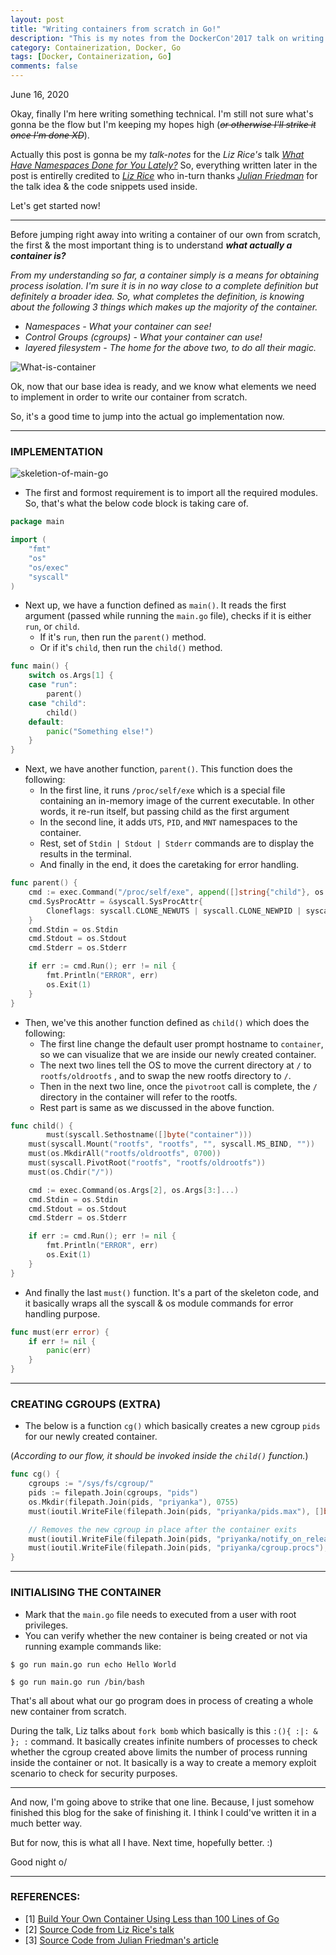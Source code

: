 ```yaml
---
layout: post
title: "Writing containers from scratch in Go!"
description: "This is my notes from the DockerCon'2017 talk on writing containers from scratch by Liz Rice."
category: Containerization, Docker, Go
tags: [Docker, Containerization, Go]
comments: false
---
```


June 16, 2020

Okay, finally I'm here writing something technical. I'm still not sure what's gonna be the flow but I'm keeping my hopes high (*<strike>or otherwise I'll strike it once I'm done XD</strike>*).

Actually this post is gonna be my *talk-notes* for the *Liz Rice's* talk *[What Have Namespaces Done for You Lately?](https://www.youtube.com/watch?v=MHv6cWjvQjM)* So, everything written later in the post is entirelly credited to *[Liz Rice](https://www.lizrice.com/)* who in-turn thanks *[Julian Friedman](https://twitter.com/doctor_julz)* for the talk idea & the code snippets used inside.

Let's get started now!

---

Before jumping right away into writing a container of our own from scratch, the first & the most important thing is to understand ***what actually a container is?***

*From my understanding so far, a container simply is a means for obtaining process isolation. I'm sure it is in no way close to a complete definition but definitely a broader idea. So, what completes the definition, is knowing about the following 3 things which makes up the majority of the container.*

- *Namespaces - What your container can see!*
- *Control Groups (cgroups) - What your container can use!*
- *layered filesystem - The home for the above two, to do all their magic.*

![What-is-container](/assets/container.jpeg)

Ok, now that our base idea is ready, and we know what elements we need to implement in order to write our container from scratch.

So, it's a good time to jump into the actual go implementation now. 

---

### IMPLEMENTATION

![skeletion-of-main-go](/assets/skeleton.jpeg)

- The first and formost requirement is to import all the required modules. So, that's what the below code block is taking care of.

```go
package main

import (
	"fmt"
	"os"
	"os/exec"
	"syscall"
)
```
- Next up, we have a function defined as `main()`. It reads the first argument (passed while running the `main.go` file), checks if it is either `run`, or `child`. 
    - If it's `run`, then run the `parent()` method.
    - Or if it's `child`, then run the `child()` method.

```go
func main() {
	switch os.Args[1] {
	case "run":
		parent()
	case "child":
		child()
	default:
		panic("Something else!")
	}
}
```

- Next, we have another function, `parent()`. This function does the following:
    - In the first line, it runs `/proc/self/exe` which is a special file containing an in-memory image of the current executable. In other words, it re-run itself, but passing child as the first argument
    - In the second line, it adds `UTS`, `PID`, and `MNT` namespaces to the container.
    - Rest, set of `Stdin | Stdout | Stderr` commands are to display the results in the terminal.
    - And finally in the end, it does the caretaking for error handling.

```go
func parent() {
	cmd := exec.Command("/proc/self/exe", append([]string{"child"}, os.Args[2:]...)...)
	cmd.SysProcAttr = &syscall.SysProcAttr{
		Cloneflags: syscall.CLONE_NEWUTS | syscall.CLONE_NEWPID | syscall.CLONE_NEWNS,
	}
	cmd.Stdin = os.Stdin
	cmd.Stdout = os.Stdout
	cmd.Stderr = os.Stderr

	if err := cmd.Run(); err != nil {
		fmt.Println("ERROR", err)
		os.Exit(1)
	}
}
```
- Then, we've this another function defined as `child()` which does the following:
    - The first line change the default user prompt hostname to `container`, so we can visualize that we are inside our newly created container.
    - The next two lines tell the OS to move the current directory at `/` to `rootfs/oldrootfs` , and to swap the new rootfs directory to `/`.
    - Then in the next two line, once the `pivotroot` call is complete, the `/` directory in the container will refer to the rootfs.
    - Rest part is same as we discussed in the above function. 

```go
func child() {
        must(syscall.Sethostname([]byte("container")))
	must(syscall.Mount("rootfs", "rootfs", "", syscall.MS_BIND, ""))
	must(os.MkdirAll("rootfs/oldrootfs", 0700))
	must(syscall.PivotRoot("rootfs", "rootfs/oldrootfs"))
	must(os.Chdir("/"))

	cmd := exec.Command(os.Args[2], os.Args[3:]...)
	cmd.Stdin = os.Stdin
	cmd.Stdout = os.Stdout
	cmd.Stderr = os.Stderr

	if err := cmd.Run(); err != nil {
		fmt.Println("ERROR", err)
		os.Exit(1)
	}
}
```

- And finally the last `must()` function. It's a part of the skeleton code, and it basically wraps all the syscall & os module commands for error handling purpose.

```go
func must(err error) {
	if err != nil {
		panic(err)
	}
}
```
---

### CREATING CGROUPS (EXTRA)

- The below is a function `cg()` which basically creates a new cgroup `pids` for our newly created container. 

(*According to our flow, it should be invoked inside the `child()` function.*)

```go
func cg() {
	cgroups := "/sys/fs/cgroup/"
	pids := filepath.Join(cgroups, "pids")
	os.Mkdir(filepath.Join(pids, "priyanka"), 0755)
	must(ioutil.WriteFile(filepath.Join(pids, "priyanka/pids.max"), []byte("20"), 0700))

	// Removes the new cgroup in place after the container exits
	must(ioutil.WriteFile(filepath.Join(pids, "priyanka/notify_on_release"), []byte("1"), 0700))
	must(ioutil.WriteFile(filepath.Join(pids, "priyanka/cgroup.procs"), []byte(strconv.Itoa(os.Getpid())), 0700))
}
```
---

### INITIALISING THE CONTAINER

- Mark that the `main.go` file needs to executed from a user with root privileges.
- You can verify whether the new container is being created or not via running example commands like:

```
$ go run main.go run echo Hello World

$ go run main.go run /bin/bash

```

That's all about what our go program does in process of creating a whole new container from scratch.

During the talk, Liz talks about `fork bomb` which basically is this `:(){ :|: & }; :` command. It basically creates infinite numbers of processes to check whether the cgroup created above limits the number of process running inside the container or not. It basically is a way to create a memory exploit scenario to check for security purposes.

---

And now, I'm going above to strike that one line. Because, I just somehow finished this blog for the sake of finishing it. I think I could've written it in a much better way.

But for now, this is what all I have. Next time, hopefully better. :)

Good night o/

---

### REFERENCES:

- [1] [Build Your Own Container Using Less than 100 Lines of Go](https://www.infoq.com/articles/build-a-container-golang/)
- [2] [Source Code from Liz Rice's talk](https://github.com/lizrice/containers-from-scratch/blob/master/main.go)
- [3] [Source Code from Julian Friedman's article](https://gist.github.com/christophberger/58505418133d474486a88f958d8ea14b)

